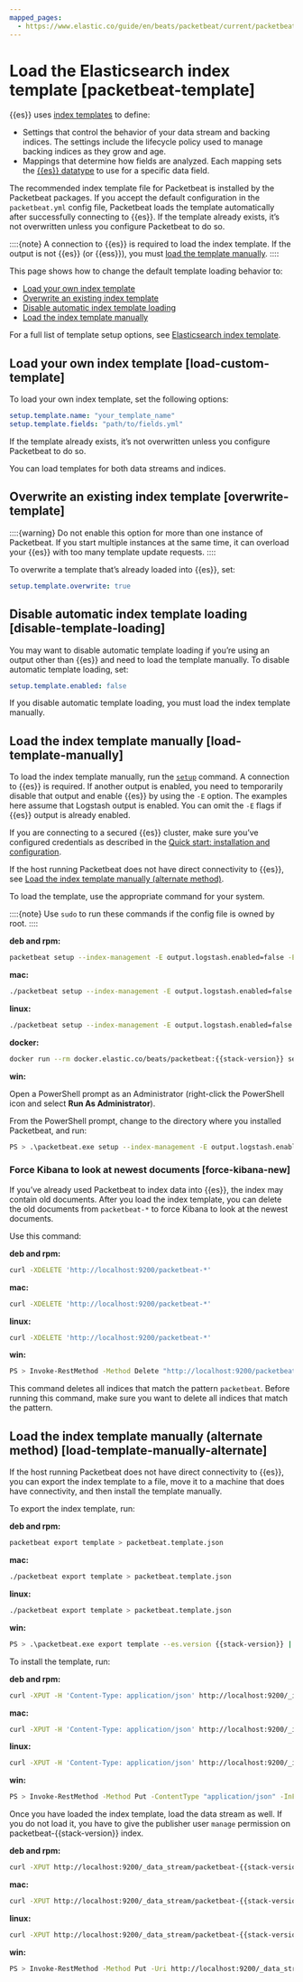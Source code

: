 ```yaml
---
mapped_pages:
  - https://www.elastic.co/guide/en/beats/packetbeat/current/packetbeat-template.html
---
```


# Load the Elasticsearch index template [packetbeat-template]

{{es}} uses [index templates](docs-content://manage-data/data-store/templates.md) to define:

* Settings that control the behavior of your data stream and backing indices. The settings include the lifecycle policy used to manage backing indices as they grow and age.
* Mappings that determine how fields are analyzed. Each mapping sets the [{{es}} datatype](elasticsearch://reference/elasticsearch/mapping-reference/field-data-types.md) to use for a specific data field.

The recommended index template file for Packetbeat is installed by the Packetbeat packages. If you accept the default configuration in the `packetbeat.yml` config file, Packetbeat loads the template automatically after successfully connecting to {{es}}. If the template already exists, it’s not overwritten unless you configure Packetbeat to do so.

::::{note}
A connection to {{es}} is required to load the index template. If the output is not {{es}} (or {{ess}}), you must [load the template manually](#load-template-manually).
::::


This page shows how to change the default template loading behavior to:

* [Load your own index template](#load-custom-template)
* [Overwrite an existing index template](#overwrite-template)
* [Disable automatic index template loading](#disable-template-loading)
* [Load the index template manually](#load-template-manually)

For a full list of template setup options, see [Elasticsearch index template](/reference/packetbeat/configuration-template.md).


## Load your own index template [load-custom-template]

To load your own index template, set the following options:

```yaml
setup.template.name: "your_template_name"
setup.template.fields: "path/to/fields.yml"
```

If the template already exists, it’s not overwritten unless you configure Packetbeat to do so.

You can load templates for both data streams and indices.


## Overwrite an existing index template [overwrite-template]

::::{warning}
Do not enable this option for more than one instance of Packetbeat. If you start multiple instances at the same time, it can overload your {{es}} with too many template update requests.
::::


To overwrite a template that’s already loaded into {{es}}, set:

```yaml
setup.template.overwrite: true
```


## Disable automatic index template loading [disable-template-loading]

You may want to disable automatic template loading if you’re using an output other than {{es}} and need to load the template manually. To disable automatic template loading, set:

```yaml
setup.template.enabled: false
```

If you disable automatic template loading, you must load the index template manually.


## Load the index template manually [load-template-manually]

To load the index template manually, run the [`setup`](/reference/packetbeat/command-line-options.md#setup-command) command. A connection to {{es}} is required.  If another output is enabled, you need to temporarily disable that output and enable {{es}} by using the `-E` option. The examples here assume that Logstash output is enabled. You can omit the `-E` flags if {{es}} output is already enabled.

If you are connecting to a secured {{es}} cluster, make sure you’ve configured credentials as described in the [Quick start: installation and configuration](/reference/packetbeat/packetbeat-installation-configuration.md).

If the host running Packetbeat does not have direct connectivity to {{es}}, see [Load the index template manually (alternate method)](#load-template-manually-alternate).

To load the template, use the appropriate command for your system.

::::{note}
Use `sudo` to run these commands if the config file is owned by root.
::::


**deb and rpm:**

```sh
packetbeat setup --index-management -E output.logstash.enabled=false -E 'output.elasticsearch.hosts=["localhost:9200"]'
```

**mac:**

```sh
./packetbeat setup --index-management -E output.logstash.enabled=false -E 'output.elasticsearch.hosts=["localhost:9200"]'
```

**linux:**

```sh
./packetbeat setup --index-management -E output.logstash.enabled=false -E 'output.elasticsearch.hosts=["localhost:9200"]'
```

**docker:**

```sh subs=true
docker run --rm docker.elastic.co/beats/packetbeat:{{stack-version}} setup --index-management -E output.logstash.enabled=false -E 'output.elasticsearch.hosts=["localhost:9200"]'
```

**win:**

Open a PowerShell prompt as an Administrator (right-click the PowerShell icon and select **Run As Administrator**).

From the PowerShell prompt, change to the directory where you installed Packetbeat, and run:

```sh
PS > .\packetbeat.exe setup --index-management -E output.logstash.enabled=false -E 'output.elasticsearch.hosts=["localhost:9200"]'
```


### Force Kibana to look at newest documents [force-kibana-new]

If you’ve already used Packetbeat to index data into {{es}}, the index may contain old documents. After you load the index template, you can delete the old documents from `packetbeat-*` to force Kibana to look at the newest documents.

Use this command:

**deb and rpm:**

```sh
curl -XDELETE 'http://localhost:9200/packetbeat-*'
```

**mac:**

```sh
curl -XDELETE 'http://localhost:9200/packetbeat-*'
```

**linux:**

```sh
curl -XDELETE 'http://localhost:9200/packetbeat-*'
```

**win:**

```sh
PS > Invoke-RestMethod -Method Delete "http://localhost:9200/packetbeat-*"
```

This command deletes all indices that match the pattern `packetbeat`. Before running this command, make sure you want to delete all indices that match the pattern.


## Load the index template manually (alternate method) [load-template-manually-alternate]

If the host running Packetbeat does not have direct connectivity to {{es}}, you can export the index template to a file, move it to a machine that does have connectivity, and then install the template manually.

To export the index template, run:

**deb and rpm:**

```sh
packetbeat export template > packetbeat.template.json
```

**mac:**

```sh
./packetbeat export template > packetbeat.template.json
```

**linux:**

```sh
./packetbeat export template > packetbeat.template.json
```

**win:**

```sh subs=true
PS > .\packetbeat.exe export template --es.version {{stack-version}} | Out-File -Encoding UTF8 packetbeat.template.json
```

To install the template, run:

**deb and rpm:**

```sh subs=true
curl -XPUT -H 'Content-Type: application/json' http://localhost:9200/_index_template/packetbeat-{{stack-version}} -d@packetbeat.template.json
```

**mac:**

```sh subs=true
curl -XPUT -H 'Content-Type: application/json' http://localhost:9200/_index_template/packetbeat-{{stack-version}} -d@packetbeat.template.json
```

**linux:**

```sh subs=true
curl -XPUT -H 'Content-Type: application/json' http://localhost:9200/_index_template/packetbeat-{{stack-version}} -d@packetbeat.template.json
```

**win:**

```sh subs=true
PS > Invoke-RestMethod -Method Put -ContentType "application/json" -InFile packetbeat.template.json -Uri http://localhost:9200/_index_template/packetbeat-{{stack-version}}
```

Once you have loaded the index template, load the data stream as well. If you do not load it, you have to give the publisher user `manage` permission on packetbeat-{{stack-version}} index.

**deb and rpm:**

```sh subs=true
curl -XPUT http://localhost:9200/_data_stream/packetbeat-{{stack-version}}
```

**mac:**

```sh subs=true
curl -XPUT http://localhost:9200/_data_stream/packetbeat-{{stack-version}}
```

**linux:**

```sh subs=true
curl -XPUT http://localhost:9200/_data_stream/packetbeat-{{stack-version}}
```

**win:**

```sh subs=true
PS > Invoke-RestMethod -Method Put -Uri http://localhost:9200/_data_stream/packetbeat-{{stack-version}}
```

